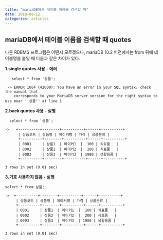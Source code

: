 ```yaml
---
title: "mariaDB에서 테이블 이름을 검색할 때"
date: 2018-08-12
categories: articles
---
```



## mariaDB에서 테이블 이름을 검색할 때 quotes

다른 RDBMS 프로그램은 어떤지 모르겠으나,  mariaDB 10.2 버전에서는 from 뒤에 테이블명을 붙일 때 다음과 같은 차이가 있다. 


**1.single quotes 사용 - 에러**

```
   select * from '상품';
```    
     -> ERROR 1064 (42000): You have an error in your SQL syntax; check the manual that
        corresponds to your MariaDB server version for the right syntax to use near ''상품'' at line 1



**2.back quotes 사용 - 실행**


```
  select * from `상품`;
```
```
->   +----------+--------+----------+------+----------+
      | 상품코드 | 상품명 | 메이커명 | 가격 | 상품분류 |
      +----------+--------+----------+------+----------+
      | 0001     | 상품1  | 메이커1  |  100 | 식료품   |
      | 0002     | 상품2  | 메이커2  |  200 | 식료품   |
      | 0003     | 상품3  | 메이커3  | 1980 | 생활용품 |
      +----------+--------+----------+------+----------+

3 rows in set (0.01 sec) 
```

**3.기호 사용하지 않음 - 실행**

```
select * from 상품;
```
```
->  +----------+--------+----------+------+----------+
     | 상품코드 | 상품명 | 메이커명 | 가격 | 상품분류 |
     +----------+--------+----------+------+----------+
     | 0001     | 상품1  | 메이커1  |  100 | 식료품   |
     | 0002     | 상품2  | 메이커2  |  200 | 식료품   |
     | 0003     | 상품3  | 메이커3  | 1980 | 생활용품 |
     +----------+--------+----------+------+----------+

3 rows in set (0.01 sec) 
```
